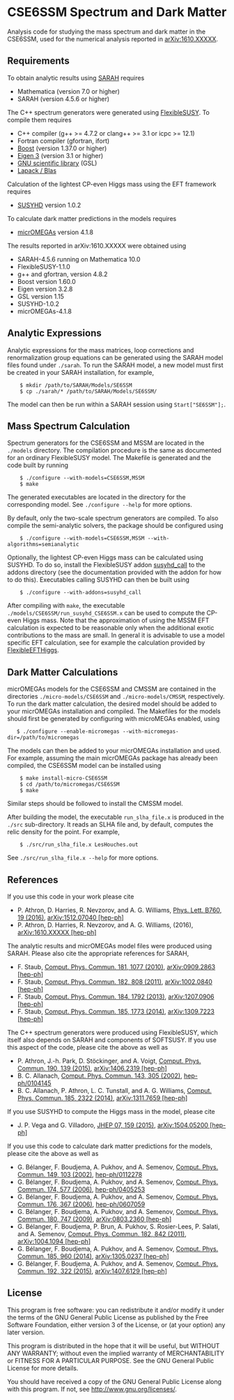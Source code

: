 # CSE6SSM Spectrum and Dark Matter

Analysis code for studying the mass spectrum and dark matter in the CSE6SSM,
used for the numerical analysis reported in [arXiv:1610.XXXXX][2-preprint].

## Requirements

To obtain analytic results using [SARAH][] requires

  * Mathematica (version 7.0 or higher)
  * SARAH (version 4.5.6 or higher)

The C++ spectrum generators were generated using [FlexibleSUSY][].  To compile
them requires

  * C++ compiler (g++ >= 4.7.2 or clang++ >= 3.1 or icpc >= 12.1)
  * Fortran compiler (gfortran, ifort)
  * [Boost][] (version 1.37.0 or higher)
  * [Eigen 3][] (version 3.1 or higher)
  * [GNU scientific library][] (GSL)
  * [Lapack / Blas][]

Calculation of the lightest CP-even Higgs mass using the EFT framework
requires

  * [SUSYHD][] version 1.0.2

To calculate dark matter predictions in the models requires

  * [micrOMEGAs][] version 4.1.8

The results reported in arXiv:1610.XXXXX were obtained using

  * SARAH-4.5.6 running on Mathematica 10.0
  * FlexibleSUSY-1.1.0
  * g++ and gfortran, version 4.8.2
  * Boost version 1.60.0
  * Eigen version 3.2.8
  * GSL version 1.15
  * SUSYHD-1.0.2
  * micrOMEGAs-4.1.8

[SARAH]: https://sarah.hepforge.org/   "SARAH"
[FlexibleSUSY]: https://flexiblesusy.hepforge.org/   "FlexibleSUSY"
[Boost]: https://www.boost.org   "Boost"
[Eigen 3]: https://eigen.tuxfamily.org   "Eigen 3"
[GNU scientific library]: https://www.gnu.org/software/gsl/   "GSL"
[Lapack / Blas]: http://www.netlib.org/lapack/   "Lapack"
[SUSYHD]: https://users.ictp.it/~susyhd/   "SUSYHD"
[micrOMEGAs]: https://lapth.cnrs.fr/micromegas/   "micrOMEGAs"

## Analytic Expressions

Analytic expressions for the mass matrices, loop corrections and
renormalization group equations can be generated using the
SARAH model files found under `./sarah`.  To run the SARAH model, a new model
must first be created in your SARAH installation, for example,

```shell
    $ mkdir /path/to/SARAH/Models/SE6SSM
    $ cp ./sarah/* /path/to/SARAH/Models/SE6SSM/
```

The model can then be run within a SARAH session using `Start["SE6SSM"];`.

## Mass Spectrum Calculation

Spectrum generators for the CSE6SSM and MSSM are located in the `./models`
directory.  The compilation procedure is the same as documented for an ordinary
FlexibleSUSY model.  The Makefile is generated and the code built by running

```shell
    $ ./configure --with-models=CSE6SSM,MSSM
    $ make
```

The generated executables are located in the directory for the corresponding
model.  See `./configure --help` for more options.

By default, only the two-scale spectrum generators are compiled.  To also
compile the semi-analytic solvers, the package should be configured using

```shell
    $ ./configure --with-models=CSE6SSM,MSSM --with-algorithms=semianalytic
```

Optionally, the lightest CP-even Higgs mass can be calculated using SUSYHD.
To do so, install the FlexibleSUSY addon [susyhd_call][] to the addons
directory (see the documentation provided with the addon for how to do this).
Executables calling SUSYHD can then be built using

```shell
    $ ./configure --with-addons=susyhd_call
```

After compiling with `make`, the executable
`./models/CSE6SSM/run_susyhd_CSE6SSM.x` can be used to compute the CP-even
Higgs mass.  Note that the approximation of using the MSSM EFT calculation is
expected to be reasonable only when the additional exotic contributions to the
mass are small.  In general it is advisable to use a model specific EFT
calculation, see for example the calculation provided by [FlexibleEFTHiggs][].

[susyhd_call]: https://github.com/dylan-harries/susyhd-call   "susyhd_call"
[FlexibleEFTHiggs]: https://flexiblesusy.hepforge.org/models.html#FlexibleEFTHiggs   "FlexibleEFTHiggs"

## Dark Matter Calculations

micrOMEGAs models for the CSE6SSM and CMSSM are contained in the directories
`./micro-models/CSE6SSM` and `./micro-models/CMSSM`, respectively.  To run the
dark matter calculation, the desired model should be added to your micrOMEGAs
installation and compiled.  The Makefiles for the models should first be
generated by configuring with microMEGAs enabled, using

```shell
   $ ./configure --enable-micromegas --with-micromegas-dir=/path/to/micromegas
```

The models can then be added to your micrOMEGAs installation and used.  For
example, assuming the main micrOMEGAs package has already been compiled,
the CSE6SSM model can be installed using

```shell
    $ make install-micro-CSE6SSM
    $ cd /path/to/micromegas/CSE6SSM
    $ make
```

Similar steps should be followed to install the CMSSM model.

After building the model, the executable `run_slha_file.x` is produced in
the `./src` sub-directory.  It reads an SLHA file and, by default, computes
the relic density for the point.  For example,

```shell
    $ ./src/run_slha_file.x LesHouches.out
```

See `./src/run_slha_file.x --help` for more options.

## References

If you use this code in your work please cite

  * P. Athron, D. Harries, R. Nevzorov, and A. G. Williams,
    [Phys. Lett. B760, 19 (2016)][1],
    [arXiv:1512.07040 \[hep-ph\]][1-preprint]
  * P. Athron, D. Harries, R. Nevzorov, and A. G. Williams, (2016),
    [arXiv:1610.XXXXX \[hep-ph\]][2-preprint]

The analytic results and micrOMEGAs model files were produced
using SARAH.  Please also cite the appropriate references for
SARAH,

  * F. Staub, [Comput. Phys. Commun. 181, 1077 (2010)][3],
    [arXiv:0909.2863 \[hep-ph\]][3-preprint]
  * F. Staub, [Comput. Phys. Commun. 182, 808 (2011)][4],
    [arXiv:1002.0840 \[hep-ph\]][4-preprint]
  * F. Staub, [Comput. Phys. Commun. 184, 1792 (2013)][5],
    [arXiv:1207.0906 \[hep-ph\]][5-preprint]
  * F. Staub, [Comput. Phys. Commun. 185, 1773 (2014)][6],
    [arXiv:1309.7223 \[hep-ph\]][6-preprint]

The C++ spectrum generators were produced using FlexibleSUSY, which
itself also depends on SARAH and components of SOFTSUSY.  If you use
this aspect of the code, please cite the above as well as

  * P. Athron, J.-h. Park, D. St&ouml;ckinger, and A. Voigt,
    [Comput. Phys. Commun. 190, 139 (2015)][7],
    [arXiv:1406.2319 \[hep-ph\]][7-preprint]
  * B. C. Allanach, [Comput. Phys. Commun. 143, 305 (2002)][8],
    [hep-ph/0104145][8-preprint]
  * B. C. Allanach, P. Athron, L. C. Tunstall, and A. G. Williams,
    [Comput. Phys. Commun. 185, 2322 (2014)][9],
    [arXiv:1311.7659 \[hep-ph\]][9-preprint]

If you use SUSYHD to compute the Higgs mass in the model, please cite

  * J. P. Vega and G. Villadoro, [JHEP 07, 159 (2015)][10],
    [arXiv:1504.05200 \[hep-ph\]][10-preprint]

If you use this code to calculate dark matter predictions for the models,
please cite the above as well as

  * G. B&eacute;langer, F. Boudjema, A. Pukhov, and A. Semenov,
    [Comput. Phys. Commun. 149, 103 (2002)][11],
    [hep-ph/0112278][11-preprint]
  * G. B&eacute;langer, F. Boudjema, A. Pukhov, and A. Semenov,
    [Comput. Phys. Commun. 174, 577 (2006)][12],
    [hep-ph/0405253][12-preprint]
  * G. B&eacute;langer, F. Boudjema, A. Pukhov, and A. Semenov,
    [Comput. Phys. Commun. 176, 367 (2006)][13],
    [hep-ph/0607059][13-preprint]
  * G. B&eacute;langer, F. Boudjema, A. Pukhov, and A. Semenov,
    [Comput. Phys. Commun. 180, 747 (2009)][14],
    [arXiv:0803.2360 \[hep-ph\]][14-preprint]
  * G. B&eacute;langer, F. Boudjema, P. Brun, A. Pukhov,
    S. Rosier-Lees, P. Salati, and A. Semenov,
    [Comput. Phys. Commun. 182, 842 (2011)][15],
    [arXiv:1004.1094 \[hep-ph\]][15-preprint]
  * G. B&eacute;langer, F. Boudjema, A. Pukhov, and A. Semenov,
    [Comput. Phys. Commun. 185, 960 (2014)][16],
    [arXiv:1305.0237 \[hep-ph\]][16-preprint]
  * G. B&eacute;langer, F. Boudjema, A. Pukhov, and A. Semenov,
    [Comput. Phys. Commun. 192, 322 (2015)][17],
    [arXiv:1407.6129 \[hep-ph\]][17-preprint]

[1]: http://dx.doi.org/10.1016/j.physletb.2016.06.040   "Phys. Lett. B760, 19 (2016)"
[1-preprint]: https://arxiv.org/abs/1512.07040   "arXiv:1512.07040"
[2-preprint]: https://arxiv.org/abs/1610.XXXXX   "arXiv:1610.XXXXX"
[3]: http://dx.doi.org/10.1016/j.cpc.2010.01.011   "Comput. Phys. Commun. 181, 1077 (2010)"
[3-preprint]: https://arxiv.org/abs/0909.2863   "arXiv:0909.2863"
[4]: http://dx.doi.org/10.1016/j.cpc.2010.11.030   "Comput. Phys. Commun. 182, 808 (2011)"
[4-preprint]: https://arxiv.org/abs/1002.0840   "arXiv:1002.0840"
[5]: http://dx.doi.org/10.1016/j.cpc.2013.02.019   "Comput. Phys. Commun. 184, 1792 (2013)"
[5-preprint]: https://arxiv.org/abs/1207.0906   "arXiv:1207.0906"
[6]: http://dx.doi.org/10.1016/j.cpc.2014.02.018   "Comput. Phys. Commun. 185, 1773 (2014)"
[6-preprint]: https://arxiv.org/abs/1309.7223   "arXiv:1309.7223"
[7]: http://dx.doi.org/10.1016/j.cpc.2014.12.020   "Comput. Phys. Commun. 190, 139 (2015)"
[7-preprint]: https://arxiv.org/abs/1406.2319   "arXiv:1406.2319"
[8]: http://dx.doi.org/10.1016/S0010-4655(01)00460-X   "Comput. Phys. Commun. 143, 305 (2002)"
[8-preprint]: https://arxiv.org/abs/hep-ph/0104145   "hep-ph/0104145"
[9]: http://dx.doi.org/10.1016/j.cpc.2014.04.015   "Comput. Phys. Commun. 185, 2322 (2014)"
[9-preprint]: https://arxiv.org/abs/1311.7659   "arXiv:1311.7659"
[10]: http://dx.doi.org/10.1007/JHEP07(2015)159   "JHEP 07, 159 (2015)"
[10-preprint]: https://arxiv.org/abs/1504.05200   "arXiv:1504.05200"
[11]: http://dx.doi.org/10.1016/S0010-4655(02)00596-9   "Comput. Phys. Commun. 149, 103 (2002)"
[11-preprint]: https://arxiv.org/abs/hep-ph/0112278   "hep-ph/0112278"
[12]: http://dx.doi.org/10.1016/j.cpc.2005.12.005   "Comput. Phys. Commun. 174, 577 (2006)"
[12-preprint]: https://arxiv.org/abs/hep-ph/0405253   "hep-ph/0405253"
[13]: http://dx.doi.org/10.1016/j.cpc.2006.11.008   "Comput. Phys. Commun. 176, 367 (2007)"
[13-preprint]: https://arxiv.org/abs/hep-ph/0607059   "hep-ph/0607059"
[14]: http://dx.doi.org/10.1016/j.cpc.2008.11.019   "Comput. Phys. Commun. 180, 747 (2009)"
[14-preprint]: https://arxiv.org/abs/0803.2360   "arXiv:0803.2360"
[15]: http://dx.doi.org/10.1016/j.cpc.2010.11.033   "Comput. Phys. Commun. 182, 842 (2011)"
[15-preprint]: https://arxiv.org/abs/1004.1092   "arXiv:1004.1092"
[16]: http://dx.doi.org/10.1016/j.cpc.2013.10.016   "Comput. Phys. Commun. 185, 960 (2014)"
[16-preprint]: https://arxiv.org/abs/1305.0237   "arXiv:1305.0237"
[17]: http://dx.doi.org/10.1016/j.cpc.2015.03.003   "Comput. Phys. Commun. 192, 322 (2015)"
[17-preprint]: https://arxiv.org/abs/1407.6129   "arXiv:1407.6129"

## License

This program is free software: you can redistribute it and/or modify
it under the terms of the GNU General Public License as published by
the Free Software Foundation, either version 3 of the License, or
(at your option) any later version.

This program is distributed in the hope that it will be useful,
but WITHOUT ANY WARRANTY; without even the implied warranty of
MERCHANTABILITY or FITNESS FOR A PARTICULAR PURPOSE.  See the
GNU General Public License for more details.

You should have received a copy of the GNU General Public License
along with this program.  If not, see <http://www.gnu.org/licenses/>.
